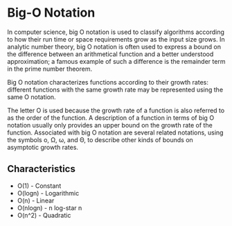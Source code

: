 # Big-O Notation

In computer science, big O notation is used to classify algorithms according to how their run time or space requirements 
grow as the input size grows. In analytic number theory, big O notation is often used to express a bound on 
the difference between an arithmetical function and a better understood approximation; a famous example of such 
a difference is the remainder term in the prime number theorem.

Big O notation characterizes functions according to their growth rates: different functions with the same growth rate 
may be represented using the same O notation.

The letter O is used because the growth rate of a function is also referred to as the order of the function. 
A description of a function in terms of big O notation usually only provides an upper bound on the growth rate of 
the function. Associated with big O notation are several related notations, using the symbols o, Ω, ω, and Θ, 
to describe other kinds of bounds on asymptotic growth rates.

## Characteristics

- O(1) - Constant
- O(logn) - Logarithmic
- O(n) - Linear
- O(nlogn) - n log-star n
- O(n^2) - Quadratic

